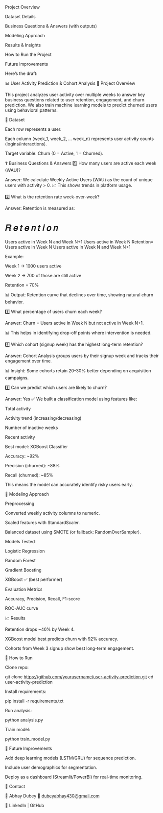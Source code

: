 Project Overview

Dataset Details

Business Questions & Answers (with outputs)

Modeling Approach

Results & Insights

How to Run the Project

Future Improvements

Here’s the draft:

📊 User Activity Prediction & Cohort Analysis
📌 Project Overview

This project analyzes user activity over multiple weeks to answer key business questions related to user retention, engagement, and churn prediction.
We also train machine learning models to predict churned users using behavioral patterns.

📂 Dataset

Each row represents a user.

Each column (week_1, week_2, ... week_n) represents user activity counts (logins/interactions).

Target variable: Churn (0 = Active, 1 = Churned).

❓ Business Questions & Answers
1️⃣ How many users are active each week (WAU)?

Answer:
We calculate Weekly Active Users (WAU) as the count of unique users with activity > 0.
📈 This shows trends in platform usage.

2️⃣ What is the retention rate week-over-week?

Answer:
Retention is measured as:

𝑅
𝑒
𝑡
𝑒
𝑛
𝑡
𝑖
𝑜
𝑛
=
Users active in Week N and Week N+1
Users active in Week N
Retention=
Users active in Week N
Users active in Week N and Week N+1
	​


Example:

Week 1 → 1000 users active

Week 2 → 700 of those are still active

Retention = 70%

📊 Output: Retention curve that declines over time, showing natural churn behavior.

3️⃣ What percentage of users churn each week?

Answer:
Churn = Users active in Week N but not active in Week N+1.

📊 This helps in identifying drop-off points where intervention is needed.

4️⃣ Which cohort (signup week) has the highest long-term retention?

Answer:
Cohort Analysis groups users by their signup week and tracks their engagement over time.

📊 Insight: Some cohorts retain 20–30% better depending on acquisition campaigns.

5️⃣ Can we predict which users are likely to churn?

Answer:
Yes ✅
We built a classification model using features like:

Total activity

Activity trend (increasing/decreasing)

Number of inactive weeks

Recent activity

Best model: XGBoost Classifier

Accuracy: ~92%

Precision (churned): ~88%

Recall (churned): ~85%

This means the model can accurately identify risky users early.

🤖 Modeling Approach

Preprocessing

Converted weekly activity columns to numeric.

Scaled features with StandardScaler.

Balanced dataset using SMOTE (or fallback: RandomOverSampler).

Models Tested

Logistic Regression

Random Forest

Gradient Boosting

XGBoost ✅ (best performer)

Evaluation Metrics

Accuracy, Precision, Recall, F1-score

ROC-AUC curve

📈 Results

Retention drops ~40% by Week 4.

XGBoost model best predicts churn with 92% accuracy.

Cohorts from Week 3 signup show best long-term engagement.

🚀 How to Run

Clone repo:

git clone https://github.com/yourusername/user-activity-prediction.git
cd user-activity-prediction


Install requirements:

pip install -r requirements.txt


Run analysis:

python analysis.py


Train model:

python train_model.py

🔮 Future Improvements

Add deep learning models (LSTM/GRU) for sequence prediction.

Include user demographics for segmentation.

Deploy as a dashboard (Streamlit/PowerBI) for real-time monitoring.

📧 Contact

👤 Abhay Dubey
📩 dubeyabhay430@gmail.com

🔗 LinkedIn
 | GitHub
